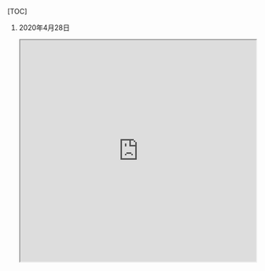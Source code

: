 [TOC]

1. 2020年4月28日

   <iframe height="450" width="100%" src="https://xbeibeix.com/api/bilibili/biliplayer/?url=BV1f54y197N6"></iframe>

